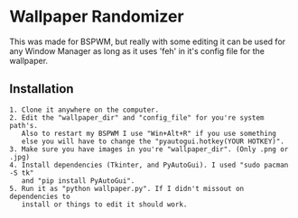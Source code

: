 
# Wallpaper Randomizer

This was made for BSPWM, but really with some editing it can be used for any Window Manager as long as it uses 'feh' in it's config file for the wallpaper.


## Installation

    1. Clone it anywhere on the computer.
    2. Edit the "wallpaper_dir" and "config_file" for you're system path's.
       Also to restart my BSPWM I use "Win+Alt+R" if you use something
       else you will have to change the "pyautogui.hotkey(YOUR HOTKEY)".
    3. Make sure you have images in you're "wallpaper_dir". (Only .png or .jpg)
    4. Install dependencies (Tkinter, and PyAutoGui). I used "sudo pacman -S tk"
       and "pip install PyAutoGui".
    5. Run it as "python wallpaper.py". If I didn't missout on dependencies to
       install or things to edit it should work.